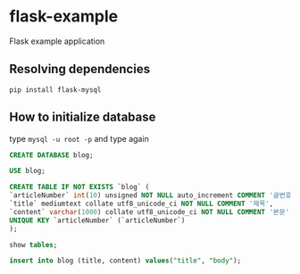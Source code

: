 # flask-example
Flask example application

## Resolving dependencies

```shell
pip install flask-mysql
```

## How to initialize database
type `​mysql -u root -p` and type again

```sql
CREATE DATABASE blog;

USE blog;

CREATE TABLE IF NOT EXISTS `blog` (
`articleNumber` int(10) unsigned NOT NULL auto_increment COMMENT '글번호',
`title` mediumtext collate utf8_unicode_ci NOT NULL COMMENT '제목',
`content` varchar(1000) collate utf8_unicode_ci NOT NULL COMMENT '본문',
UNIQUE KEY `articleNumber` (`articleNumber`)
);

show tables;

insert into blog (title, content) values("title", "body");
``` 